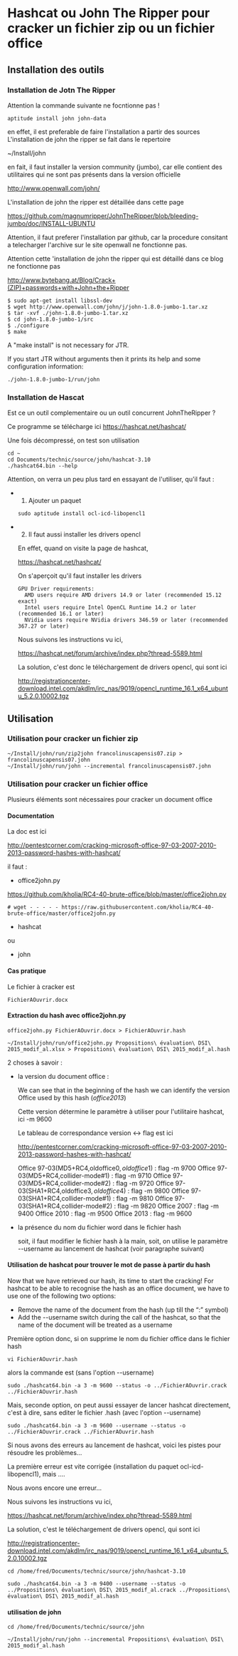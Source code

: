 

# Hashcat ou John The Ripper pour cracker un fichier zip ou un fichier office


## Installation des outils

### Installation de Jotn The Ripper

Attention la commande suivante ne focntionne pas !
```
aptitude install john john-data
```

en effet, il est preferable de faire l'installation a partir des sources
L'installation de john the ripper se fait dans le repertoire

~/Install/john

en fait, il faut installer la version community (jumbo), car elle contient
des utilitaires qui ne sont pas présents dans la version officielle

http://www.openwall.com/john/



L'installation de john the ripper est détaillée dans cette page

https://github.com/magnumripper/JohnTheRipper/blob/bleeding-jumbo/doc/INSTALL-UBUNTU

Attention, il faut preferer l'installation par github, car la procedure consitant a
telecharger l'archive sur le site openwall ne fonctionne pas.

Attention cette 'installation de john the ripper qui est  détaillé dans ce blog ne fonctionne pas

http://www.bytebang.at/Blog/Crack+(ZIP)+passwords+with+John+the+Ripper

```
$ sudo apt-get install libssl-dev
$ wget http://www.openwall.com/john/j/john-1.8.0-jumbo-1.tar.xz
$ tar -xvf ./john-1.8.0-jumbo-1.tar.xz
$ cd john-1.8.0-jumbo-1/src
$ ./configure
$ make
```

A "make install" is not necessary for JTR.

If you start JTR without arguments then it prints its help and some configuration information:

```
./john-1.8.0-jumbo-1/run/john
```

### Installation de Hascat

Est ce un outil complementaire ou un outil concurrent JohnTheRipper ?

Ce programme se télécharge ici
https://hashcat.net/hashcat/

Une fois décompressé, on test son utilisation
```
cd ~
cd Documents/technic/source/john/hashcat-3.10
./hashcat64.bin --help
```

Attention, on verra un peu plus tard en essayant de l'utiliser, qu'il faut :

 - 1. Ajouter un paquet

   ```
   sudo aptitude install ocl-icd-libopencl1  
   ```

 - 2. Il faut aussi installer les drivers opencl

   En effet, quand on visite la page de hashcat,

   https://hashcat.net/hashcat/

   On s'aperçoit qu'il faut installer les drivers

   ```
   GPU Driver requirements:
     AMD users require AMD drivers 14.9 or later (recommended 15.12 exact)
     Intel users require Intel OpenCL Runtime 14.2 or later (recommended 16.1 or later)
     NVidia users require NVidia drivers 346.59 or later (recommended 367.27 or later)
   ```

   Nous suivons les instructions vu ici,

   https://hashcat.net/forum/archive/index.php?thread-5589.html

   La solution, c'est donc le téléchargement de drivers opencl, qui sont ici

   http://registrationcenter-download.intel.com/akdlm/irc_nas/9019/opencl_runtime_16.1_x64_ubuntu_5.2.0.10002.tgz



## Utilisation

### Utilisation pour cracker un fichier zip

```
~/Install/john/run/zip2john francolinuscapensis07.zip > francolinuscapensis07.john
~/Install/john/run/john --incremental francolinuscapensis07.john
```


### Utilisation pour cracker un fichier office

Plusieurs éléments sont nécessaires pour cracker un document office

#### Documentation

La doc est ici

http://pentestcorner.com/cracking-microsoft-office-97-03-2007-2010-2013-password-hashes-with-hashcat/

il faut :

 - office2john.py

  https://github.com/kholia/RC4-40-brute-office/blob/master/office2john.py

   ```
   # wget - - - - - https://raw.githubusercontent.com/kholia/RC4-40-brute-office/master/office2john.py
   ```

 - hashcat

 ou

 - john


#### Cas pratique


Le fichier à cracker est

```
FichierAOuvrir.docx
```

#### Extraction du hash avec office2john.py

```
office2john.py FichierAOuvrir.docx > FichierAOuvrir.hash
```

```
~/Install/john/run/office2john.py Propositions\ évaluation\ DSI\ 2015_modif_al.xlsx > Propositions\ évaluation\ DSI\ 2015_modif_al.hash

```

2 choses à savoir :

 - la version du document office :

   We can see that in the beginning of the hash we can identify the version Office used by this hash
   ($office$*2013*)

   Cette version détermine le paramètre à utiliser pour l'utilitaire hashcat, ici -m 9600

   Le tableau de correspondance version <-> flag est ici

   http://pentestcorner.com/cracking-microsoft-office-97-03-2007-2010-2013-password-hashes-with-hashcat/

   Office 97-03(MD5+RC4,oldoffice$0,oldoffice$1)  : flag -m 9700
   Office 97-03(MD5+RC4,collider-mode#1)          : flag -m 9710
   Office 97-03(MD5+RC4,collider-mode#2)          : flag -m 9720
   Office 97-03(SHA1+RC4,oldoffice$3,oldoffice$4) : flag -m 9800
   Office 97-03(SHA1+RC4,collider-mode#1)         : flag -m 9810
   Office 97-03(SHA1+RC4,collider-mode#2)         : flag -m 9820
   Office 2007                                    : flag -m 9400
   Office 2010                                    : flag -m 9500
   Office 2013                                    : flag -m 9600

 - la présence du nom du fichier word dans le fichier hash

   soit, il faut modifier le fichier hash à la main,
   soit, on utilise le paramètre --username au lancement de hashcat (voir paragraphe suivant)

#### Utilisation de hashcat pour trouver le mot de passe à partir du hash

Now that we have retrieved our hash, its time to start the cracking! For hashcat to be able to recognise the hash as an office document, we have to use one of the following two options:

 - Remove the name of the document from the hash (up till the “:” symbol)
 - Add the --username switch during the call of the hashcat,
   so that the name of the document will be treated as a username


Première option donc, si on supprime le nom du fichier office dans le fichier hash

```
vi FichierAOuvrir.hash
```
alors la commande est (sans l'option --username)

```
sudo ./hashcat64.bin -a 3 -m 9600 --status -o ../FichierAOuvrir.crack ../FichierAOuvrir.hash
```

Mais, seconde option, on peut aussi essayer de lancer hashcat directement, c'est à dire, sans editer le fichier .hash
(avec l'option --username)

```
sudo ./hashcat64.bin -a 3 -m 9600 --username --status -o ../FichierAOuvrir.crack ../FichierAOuvrir.hash
```

Si nous avons des erreurs au lancement de hashcat, voici les pistes pour résoudre les problèmes...

La première erreur est vite corrigée (installation du paquet ocl-icd-libopencl1), mais ....

Nous avons encore une erreur...

Nous suivons les instructions vu ici,

https://hashcat.net/forum/archive/index.php?thread-5589.html

La solution, c'est le téléchargement de drivers opencl, qui sont ici

http://registrationcenter-download.intel.com/akdlm/irc_nas/9019/opencl_runtime_16.1_x64_ubuntu_5.2.0.10002.tgz

```
cd /home/fred/Documents/technic/source/john/hashcat-3.10
```

```
sudo ./hashcat64.bin -a 3 -m 9400 --username --status -o ../Propositions\ évaluation\ DSI\ 2015_modif_al.crack ../Propositions\ évaluation\ DSI\ 2015_modif_al.hash
```

#### utilisation de john

```
cd /home/fred/Documents/technic/source/john
```

```
~/Install/john/run/john --incremental Propositions\ évaluation\ DSI\ 2015_modif_al.hash
```

